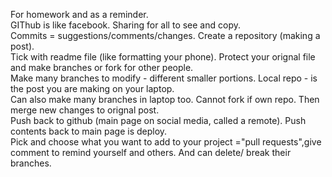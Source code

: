 
For homework and as a reminder. <br>
GIThub is like facebook. Sharing for all to see and copy.<br>
Commits = suggestions/comments/changes.
Create a repository (making a post).  
Tick with readme file (like formatting your phone).
Protect your orignal file and make branches or fork for other people.  
Make many branches to modify - different smaller portions.
Local repo - is the post you are making on your laptop. <br>
Can also make many branches in laptop too.
Cannot fork if own repo.
Then merge new changes to orignal post.<br>
Push back to github (main page on social media, called a remote). 
Push contents back to main page is deploy.<br>
Pick and choose what you want to add to your project ="pull requests",give comment to remind yourself and others.
And can delete/ break their branches.

